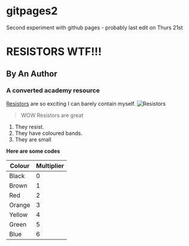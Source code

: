 # gitpages2
Second experiment with github pages - probably last edit on Thurs 21st

# RESISTORS WTF!!!  
## By An Author  
### A converted academy resource

[Resistors](http://en.wikipedia.org/wiki/Resistor) are so exciting I can barely contain myself.
![Resistors](http://upload.wikimedia.org/wikipedia/commons/e/e6/Resistor.jpg "A resistor")

> WOW Resistors are great

1. They resist.
2. They have coloured bands.
3. They are small

**Here are some codes**

|Colour|Multiplier|
|------|----------|
|Black |0         |
|Brown |1         |  
|Red   |2         |
|Orange|3         |
|Yellow|4 |
|Green|5|
|Blue|6|


